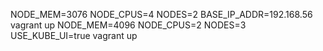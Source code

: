 NODE_MEM=3076 NODE_CPUS=4 NODES=2  BASE_IP_ADDR=192.168.56 vagrant up
NODE_MEM=4096 NODE_CPUS=2 NODES=3 USE_KUBE_UI=true vagrant up
